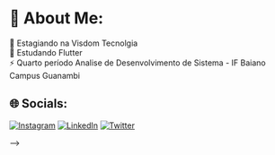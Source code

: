 # 💫 About Me:
🔭 Estagiando na Visdom Tecnolgia <br>🌱 Estudando Flutter <br>⚡ Quarto período Analise de Desenvolvimento de Sistema - IF Baiano Campus Guanambi   


## 🌐 Socials:
[![Instagram](https://img.shields.io/badge/Instagram-%23E4405F.svg?logo=Instagram&logoColor=white)](https://instagram.com/jmatheuscosta) [![LinkedIn](https://img.shields.io/badge/LinkedIn-%230077B5.svg?logo=linkedin&logoColor=white)](https://linkedin.com/in/jmatheuscosta) [![Twitter](https://img.shields.io/badge/Twitter-%231DA1F2.svg?logo=Twitter&logoColor=white)](https://twitter.com/jmatheuscostaa) 
<!-- 
# 💻 Tech Stack:
![C](https://img.shields.io/badge/c-%2300599C.svg?style=for-the-badge&logo=c&logoColor=white) ![CSS3](https://img.shields.io/badge/css3-%231572B6.svg?style=for-the-badge&logo=css3&logoColor=white) ![HTML5](https://img.shields.io/badge/html5-%23E34F26.svg?style=for-the-badge&logo=html5&logoColor=white) ![Java](https://img.shields.io/badge/java-%23ED8B00.svg?style=for-the-badge&logo=java&logoColor=white) ![JavaScript](https://img.shields.io/badge/javascript-%23323330.svg?style=for-the-badge&logo=javascript&logoColor=%23F7DF1E) ![PHP](https://img.shields.io/badge/php-%23777BB4.svg?style=for-the-badge&logo=php&logoColor=white) ![Python](https://img.shields.io/badge/python-3670A0?style=for-the-badge&logo=python&logoColor=ffdd54) ![Django](https://img.shields.io/badge/django-%23092E20.svg?style=for-the-badge&logo=django&logoColor=white) ![Laravel](https://img.shields.io/badge/laravel-%23FF2D20.svg?style=for-the-badge&logo=laravel&logoColor=white) ![Spring](https://img.shields.io/badge/spring-%236DB33F.svg?style=for-the-badge&logo=spring&logoColor=white) ![Apache](https://img.shields.io/badge/apache-%23D42029.svg?style=for-the-badge&logo=apache&logoColor=white) ![MariaDB](https://img.shields.io/badge/MariaDB-003545?style=for-the-badge&logo=mariadb&logoColor=white) ![MySQL](https://img.shields.io/badge/mysql-%2300f.svg?style=for-the-badge&logo=mysql&logoColor=white)
# 📊 GitHub Stats:
![](https://github-readme-stats.vercel.app/api?username=jmatheuscosta&theme=dark&hide_border=false&include_all_commits=false&count_private=false)<br/>
![](https://github-readme-streak-stats.herokuapp.com/?user=jmatheuscosta&theme=dark&hide_border=false)<br/>
![](https://github-readme-stats.vercel.app/api/top-langs/?username=jmatheuscosta&theme=dark&hide_border=false&include_all_commits=false&count_private=false&layout=compact)

### 🔝 Top Contributed Repo
![](https://github-contributor-stats.vercel.app/api?username=jmatheuscosta&limit=5&theme=dark&combine_all_yearly_contributions=true)

<!-- Proudly created with GPRM ( https://gprm.itsvg.in ) --> 
-->

